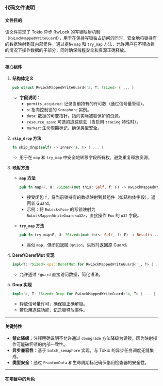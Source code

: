 ### 代码文件说明

#### 文件目的
该文件实现了 Tokio 异步 RwLock 的写锁映射机制（`RwLockMappedWriteGuard`），用于在保持写锁独占访问的同时，安全地将锁持有的数据映射到其内部组件。通过提供 `map` 和 `try_map` 方法，允许用户在不释放锁的情况下操作数据的子部分，同时确保线程安全和资源正确释放。

---

#### 核心组件

1. **结构体定义**
   ```rust
   pub struct RwLockMappedWriteGuard<'a, T: ?Sized> { ... }
   ```
   - **字段说明**：
     - `permits_acquired`: 记录当前持有的许可数（通过信号量管理）。
     - `s`: 指向控制锁的 `Semaphore` 实例。
     - `data`: 数据的可变指针，指向实际被锁保护的资源。
     - `resource_span`: 可选的追踪信息（当启用 `tracing` 特性时）。
     - `marker`: 生命周期标记，确保类型安全。

2. **`skip_drop` 方法**
   ```rust
   fn skip_drop(self) -> Inner<'a, T> { ... }
   ```
   - 用于在 `map` 和 `try_map` 中安全地转移字段所有权，避免重复释放资源。

3. **映射方法**
   - **`map` 方法**
     ```rust
     pub fn map<F, U: ?Sized>(mut this: Self, f: F) -> RwLockMappedWriteGuard<'a, U> { ... }
     ```
     - 接受闭包 `f`，将当前锁持有的数据映射到其组件（如结构体字段），返回新 Guard。
     - 示例：将 `RwLock<Foo>` 的写锁映射为 `RwLockMappedWriteGuard<u32>`，直接操作 `Foo` 的 `u32` 字段。

   - **`try_map` 方法**
     ```rust
     pub fn try_map<F, U: ?Sized>(mut this: Self, f: F) -> Result<..., Self> { ... }
     ```
     - 类似 `map`，但闭包返回 `Option`，失败时返回原 Guard。

4. **Deref/DerefMut 实现**
   ```rust
   impl<T: ?Sized> ops::DerefMut for RwLockMappedWriteGuard<'_, T> { ... }
   ```
   - 允许通过 `*guard` 直接访问数据，简化语法。

5. **Drop 实现**
   ```rust
   impl<'a, T: ?Sized> Drop for RwLockMappedWriteGuard<'a, T> { ... }
   ```
   - 释放信号量许可，确保锁正确解锁。
   - 若启用追踪功能，记录锁释放事件。

---

#### 关键特性
- **禁止降级**：注释明确说明不允许通过 `downgrade` 方法降级为读锁，因为映射操作可能破坏锁的内部一致性。
- **异步兼容性**：基于 `batch_semaphore` 实现，与 Tokio 的异步任务调度无缝集成。
- **类型安全**：通过 `PhantomData` 和生命周期标记确保借用检查器的安全性。

---

#### 在项目中的角色